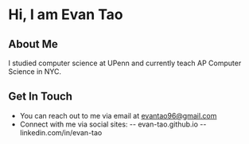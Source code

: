 # Hi, I am Evan Tao #

## About Me ## 

I studied computer science at UPenn and currently teach AP Computer Science in NYC. 

## Get In Touch ##

- You can reach out to me via email at evantao96@gmail.com 
- Connect with me via social sites: 
-- evan-tao.github.io
-- linkedin.com/in/evan-tao

